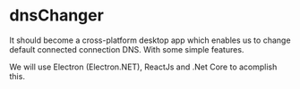 # dnsChanger
It should become a cross-platform desktop app which enables us to change default connected connection DNS.
With some simple features.

We will use Electron (Electron.NET), ReactJs and .Net Core to acomplish this.
